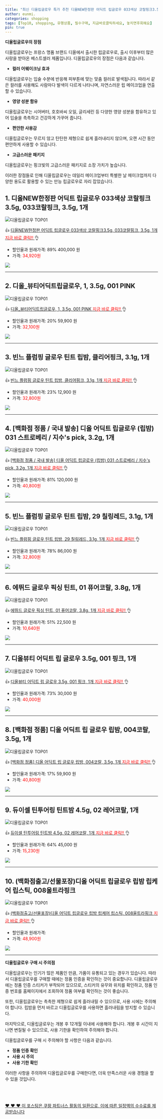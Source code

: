 ```yaml
---
title: "최신 디올립글로우 특가 추천 디올NEW한정판 어딕트 립글로우 033색상 코랄핑크3.5g, 033코랄핑크, 3.5g, 1개 비교 장점"
author: eunmi.
categories: shopping
tags: [Top10, shopping, 유행상품, 필수구매, 지금바로클릭하세요, 놓치면후회해요]
pin: true
---
```

**디올립글로우의 장점**

디올립글로우는 프랑스 명품 브랜드 디올에서 출시한 립글로우로, 출시 이후부터 많은 사랑을 받아온 베스트셀러 제품입니다. 디올립글로우의 장점은 다음과 같습니다.

* **컬러 어웨이크닝 효과**

디올립글로우는 입술 수분에 반응해 피부톤에 맞는 맞춤 컬러로 발색됩니다. 따라서 같은 컬러를 사용해도 사람마다 발색이 다르게 나타나며, 자연스러운 립 메이크업을 연출할 수 있습니다.

* **영양 성분 함유**

디올립글로우는 시어버터, 호호바씨 오일, 글리세린 등 다양한 영양 성분을 함유하고 있어 입술을 촉촉하고 건강하게 가꾸어 줍니다.

* **편안한 사용감**

디올립글로우는 무르지 않고 탄탄한 제형으로 쉽게 흘러내리지 않으며, 오랜 시간 동안 편안하게 사용할 수 있습니다.

* **고급스러운 패키지**

디올립글로우는 핑크빛의 고급스러운 패키지로 소장 가치가 높습니다.

이러한 장점들로 인해 디올립글로우는 데일리 메이크업부터 특별한 날 메이크업까지 다양한 용도로 활용할 수 있는 만능 립글로우로 자리 잡았습니다.

   

## 1. 디올NEW한정판 어딕트 립글로우 033색상 코랄핑크3.5g, 033코랄핑크, 3.5g, 1개

![디올립글로우 TOP01](https://thumbnail10.coupangcdn.com/thumbnails/remote/230x230ex/image/vendor_inventory/1dd1/ebe317772d4baf1992c41c6ce15a54d607243728c4ede09b5574919abcb0.jpg)


👍 [디올NEW한정판 어딕트 립글로우 033색상 코랄핑크3.5g, 033코랄핑크, 3.5g, 1개 <font color=red> 지금 바로 클릭!! </font> ](https://link.coupang.com/re/AFFSDP?lptag=AF3617701&subid=GithubCoopas&pageKey=6429878637&traceid=V0-153&itemId=19445562183&vendorItemId=87112357644) 👌 


- 할인율과 원래가격: 89%  400,000   원
- 가격: <span style='color:red'>34,920원</span>

[![](/discount_price.png)](https://link.coupang.com/re/AFFSDP?lptag=AF3617701&subid=GithubCoopas&pageKey=6429878637&traceid=V0-153&itemId=19445562183&vendorItemId=87112357644)

---


   

## 2. 디올_뷰티어딕트립글로우, 1, 3.5g, 001 PINK

![디올립글로우 TOP01](https://thumbnail9.coupangcdn.com/thumbnails/remote/230x230ex/image/vendor_inventory/990b/3dd969c42af957b2ab93d2c5f0a6462396b2e528761d3bdc96724e0adb38.jpg)


👍 [디올_뷰티어딕트립글로우, 1, 3.5g, 001 PINK <font color=red> 지금 바로 클릭!! </font> ](https://link.coupang.com/re/AFFSDP?lptag=AF3617701&subid=GithubCoopas&pageKey=7598323646&traceid=V0-153&itemId=20093727051&vendorItemId=87189042068) 👌 


- 할인율과 원래가격: 20%  59,900   원
- 가격: <span style='color:red'>32,100원</span>

[![](/discount_price.png)](https://link.coupang.com/re/AFFSDP?lptag=AF3617701&subid=GithubCoopas&pageKey=7598323646&traceid=V0-153&itemId=20093727051&vendorItemId=87189042068)

---


   

## 3. 빈느 플럼핑 글로우 틴트 립밤, 클리어핑크, 3.1g, 1개

![디올립글로우 TOP01](https://thumbnail8.coupangcdn.com/thumbnails/remote/230x230ex/image/vendor_inventory/9f81/e1f6cdaee9b3f8d542191fd915ee6763309d9b07184f982060347dd4950a.jpg)


👍 [빈느 플럼핑 글로우 틴트 립밤, 클리어핑크, 3.1g, 1개 <font color=red> 지금 바로 클릭!! </font> ](https://link.coupang.com/re/AFFSDP?lptag=AF3617701&subid=GithubCoopas&pageKey=7317776713&traceid=V0-153&itemId=18762031258&vendorItemId=87464478946) 👌 


- 할인율과 원래가격: 23%  12,900   원
- 가격: <span style='color:red'>32,800원</span>

[![](/discount_price.png)](https://link.coupang.com/re/AFFSDP?lptag=AF3617701&subid=GithubCoopas&pageKey=7317776713&traceid=V0-153&itemId=18762031258&vendorItemId=87464478946)

---


   

## 4. [백화점 정품 / 국내 발송] 디올 어딕트 립글로우 (립밤) 031 스트로베리 / 지수's pick, 3.2g, 1개

![디올립글로우 TOP01](https://thumbnail9.coupangcdn.com/thumbnails/remote/230x230ex/image/vendor_inventory/b01c/6cde4d88ad10599cb18cc4cd7a611cf96bef6f97eca0c2f63211f67c92db.jpg)


👍 [[백화점 정품 / 국내 발송] 디올 어딕트 립글로우 (립밤) 031 스트로베리 / 지수's pick, 3.2g, 1개 <font color=red> 지금 바로 클릭!! </font> ](https://link.coupang.com/re/AFFSDP?lptag=AF3617701&subid=GithubCoopas&pageKey=6429878637&traceid=V0-153&itemId=17523527311&vendorItemId=87112357351) 👌 


- 할인율과 원래가격: 81%  120,000   원
- 가격: <span style='color:red'>40,800원</span>

[![](/discount_price.png)](https://link.coupang.com/re/AFFSDP?lptag=AF3617701&subid=GithubCoopas&pageKey=6429878637&traceid=V0-153&itemId=17523527311&vendorItemId=87112357351)

---


   

## 5. 빈느 플럼핑 글로우 틴트 립밤, 29 칠링레드, 3.1g, 1개

![디올립글로우 TOP01](https://thumbnail8.coupangcdn.com/thumbnails/remote/230x230ex/image/vendor_inventory/b1f2/bf58b5fa1142ba707bde416488f2b9b0390f3264d8e91d5b8c5f62dca1b2.jpg)


👍 [빈느 플럼핑 글로우 틴트 립밤, 29 칠링레드, 3.1g, 1개 <font color=red> 지금 바로 클릭!! </font> ](https://link.coupang.com/re/AFFSDP?lptag=AF3617701&subid=GithubCoopas&pageKey=7317776713&traceid=V0-153&itemId=18762031236&vendorItemId=87464478940) 👌 


- 할인율과 원래가격: 78%  86,000   원
- 가격: <span style='color:red'>32,800원</span>

[![](/discount_price.png)](https://link.coupang.com/re/AFFSDP?lptag=AF3617701&subid=GithubCoopas&pageKey=7317776713&traceid=V0-153&itemId=18762031236&vendorItemId=87464478940)

---


   

## 6. 에뛰드 글로우 픽싱 틴트, 01 퓨어코랄, 3.8g, 1개

![디올립글로우 TOP01](https://thumbnail6.coupangcdn.com/thumbnails/remote/230x230ex/image/retail/images/2023/06/09/17/7/df6c5cfb-7315-4ee3-8075-a092e06e8ca3.jpg)


👍 [에뛰드 글로우 픽싱 틴트, 01 퓨어코랄, 3.8g, 1개 <font color=red> 지금 바로 클릭!! </font> ](https://link.coupang.com/re/AFFSDP?lptag=AF3617701&subid=GithubCoopas&pageKey=6047276706&traceid=V0-153&itemId=19108500235&vendorItemId=86228760471) 👌 


- 할인율과 원래가격: 51%  22,500   원
- 가격: <span style='color:red'>10,640원</span>

[![](/discount_price.png)](https://link.coupang.com/re/AFFSDP?lptag=AF3617701&subid=GithubCoopas&pageKey=6047276706&traceid=V0-153&itemId=19108500235&vendorItemId=86228760471)

---


   

## 7. 디올뷰티 어딕트 립 글로우 3.5g, 001 핑크, 1개

![디올립글로우 TOP01](https://thumbnail6.coupangcdn.com/thumbnails/remote/230x230ex/image/vendor_inventory/f76a/6442083586f03669eb9f4991ec10b34b1dbdb339f43a97c191f8a1cde1aa.jpg)


👍 [디올뷰티 어딕트 립 글로우 3.5g, 001 핑크, 1개 <font color=red> 지금 바로 클릭!! </font> ](https://link.coupang.com/re/AFFSDP?lptag=AF3617701&subid=GithubCoopas&pageKey=6429878637&traceid=V0-153&itemId=19505774604&vendorItemId=87112357490) 👌 


- 할인율과 원래가격: 73%  30,000   원
- 가격: <span style='color:red'>40,000원</span>

[![](/discount_price.png)](https://link.coupang.com/re/AFFSDP?lptag=AF3617701&subid=GithubCoopas&pageKey=6429878637&traceid=V0-153&itemId=19505774604&vendorItemId=87112357490)

---


   

## 8. [백화점 정품] 디올 어딕트 립 글로우 립밤, 004코랄, 3.5g, 1개

![디올립글로우 TOP01](https://thumbnail7.coupangcdn.com/thumbnails/remote/230x230ex/image/vendor_inventory/9d65/6a0e071bf10167f57687f4d0ab6b2c24d8903e954702b1e6cb093d9519c6.jpg)


👍 [[백화점 정품] 디올 어딕트 립 글로우 립밤, 004코랄, 3.5g, 1개 <font color=red> 지금 바로 클릭!! </font> ](https://link.coupang.com/re/AFFSDP?lptag=AF3617701&subid=GithubCoopas&pageKey=6429878637&traceid=V0-153&itemId=20015554703&vendorItemId=87112357495) 👌 


- 할인율과 원래가격: 17%  59,900   원
- 가격: <span style='color:red'>40,800원</span>

[![](/discount_price.png)](https://link.coupang.com/re/AFFSDP?lptag=AF3617701&subid=GithubCoopas&pageKey=6429878637&traceid=V0-153&itemId=20015554703&vendorItemId=87112357495)

---


   

## 9. 듀이셀 틴투어링 틴트밤 4.5g, 02 레어코랄, 1개

![디올립글로우 TOP01](https://thumbnail7.coupangcdn.com/thumbnails/remote/230x230ex/image/retail/images/2021/06/01/16/1/293c081e-2cda-4a7f-85c2-fe42f25542a7.jpg)


👍 [듀이셀 틴투어링 틴트밤 4.5g, 02 레어코랄, 1개 <font color=red> 지금 바로 클릭!! </font> ](https://link.coupang.com/re/AFFSDP?lptag=AF3617701&subid=GithubCoopas&pageKey=5608075197&traceid=V0-153&itemId=9054628183&vendorItemId=76340970982) 👌 


- 할인율과 원래가격: 64%  45,000   원
- 가격: <span style='color:red'>15,230원</span>

[![](/discount_price.png)](https://link.coupang.com/re/AFFSDP?lptag=AF3617701&subid=GithubCoopas&pageKey=5608075197&traceid=V0-153&itemId=9054628183&vendorItemId=76340970982)

---


   

## 10. (백화점출고/선물포장)디올 어딕트 립글로우 립밤 립케어 립스틱, 008울트라핑크

![디올립글로우 TOP01](https://thumbnail7.coupangcdn.com/thumbnails/remote/230x230ex/image/vendor_inventory/f335/0b6e15d824fb82af0e9af73080538ba666215fff5e50991f97034b17fe98.jpg)


👍 [(백화점출고/선물포장)디올 어딕트 립글로우 립밤 립케어 립스틱, 008울트라핑크 <font color=red> 지금 바로 클릭!! </font> ](https://link.coupang.com/re/AFFSDP?lptag=AF3617701&subid=GithubCoopas&pageKey=7618077740&traceid=V0-153&itemId=20191160679&vendorItemId=86543909684) 👌 


- 할인율과 원래가격: 
- 가격: <span style='color:red'>48,900원</span>

[![](/discount_price.png)](https://link.coupang.com/re/AFFSDP?lptag=AF3617701&subid=GithubCoopas&pageKey=7618077740&traceid=V0-153&itemId=20191160679&vendorItemId=86543909684)

---
**디올립글로우 구매 시 주의점**

디올립글로우는 인기가 많은 제품인 만큼, 가품이 유통되고 있는 경우가 있습니다. 따라서 디올립글로우를 구매할 때에는 정품 인증을 확인하는 것이 중요합니다. 디올립글로우에는 정품 인증 스티커가 부착되어 있으므로, 스티커의 유무와 위치를 확인하고, 정품 인증 번호를 홈페이지에서 조회하여 정품 여부를 확인하는 것이 좋습니다.

또한, 디올립글로우는 촉촉한 제형으로 쉽게 흘러내릴 수 있으므로, 사용 시에는 주의해야 합니다. 립밤을 먼저 바르고 디올립글로우를 사용하면 흘러내림을 방지할 수 있습니다.

마지막으로, 디올립글로우는 개봉 후 12개월 이내에 사용해야 합니다. 개봉 후 시간이 지나면 변질될 수 있으므로, 사용 기한을 확인하여 주의해야 합니다.

디올립글로우를 구매 시 주의해야 할 사항은 다음과 같습니다.

* **정품 인증 확인**
* **사용 시 주의**
* **사용 기한 확인**

이러한 사항을 주의하여 디올립글로우를 구매한다면, 더욱 만족스러운 사용 경험을 할 수 있을 것입니다.<br><br><br><br><br> [ ❤ ❤ ❤ 이 포스팅은 쿠팡 파트너스 활동의 일환으로, 이에 따른 일정액의 수수료를 제공받습니다](https://link.coupang.com/a/bcEFyh)